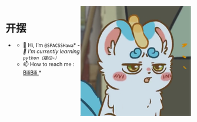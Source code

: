 




<img align="right" width="300" height="300" position="fixed" src="https://github.com/SPACSSHawa/SPACSSHawa/blob/4628d13303fc3d6296d5b36a0cb3379d8fa48419/1%20(3).PNG"/> 

# 开摆
* - 👋 Hi, I’m `@SPACSSHawa`*
*- 🌱 I’m currently learning `python（摆烂~）`*
  - 📫 How to reach me :[ BiliBili ](https://space.bilibili.com/3461564210350171)*
 
<!---
SPACSSHawa/SPACSSHawa is a ✨ special ✨ repository because its `README.md` (this file) appears on your GitHub profile.
You can click the Preview link to take a look at your changes.
--->
